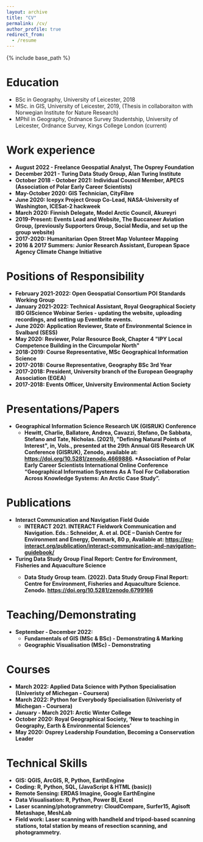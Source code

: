```yaml
---
layout: archive
title: "CV"
permalink: /cv/
author_profile: true
redirect_from:
  - /resume
---
```


{% include base_path %}

Education
======
* BSc in Geography, University of Leicester, 2018
* MSc. in GIS, University of Leicester, 2019, (Thesis in collaboraiton with Norwegian Institute for Nature Research)
* MPhil in Geography, Ordnance Survey Studentship, University of Leicester, Ordnance Survey, Kings College London (current)

Work experience
======
* <b>August 2022 - Freelance Geospatial Analyst, The Osprey Foundation
* <b>December 2021 - Turing Data Study Group, Alan Turing Institute
* <b>October 2018 - October 2021:</b> Individual Council Member, APECS (Association of Polar Early Career Scientists) 
* <b>May-October 2020:</b> GIS Technician, CityFibre
* <b>June 2020:</b> Icepyx Project Group Co-Lead, NASA-University of Washington, ICESat-2 hackweek
* <b>March 2020:</b> Finnish Delegate, Model Arctic Council, Akureyri
* <b>2019-Present:</b> Events Lead and Website, The Buccaneer Aviation Group, (previously Supporters Group, Social Media, and set up the group website) 
* <b>2017-2020:</b> Humanitarian Open Street Map Volunteer Mapping
* <b>2016 & 2017 Summers:</b> Junior Research Assistant, European Space Agency Climate Change Initiative

Positions of Responsibility
======
* <b>February 2021-2022:</b> Open Geospatial Consortium POI Standards Working Group
* <b>January 2021-2022:</b> Technical Assistant, Royal Geographical Society IBG GIScience Webinar Series - updating the website, uploading recordings, and setting up Eventbrite events.
* <b>June 2020:</b> Application Reviewer, State of Environmental Science in Svalbard (SESS)
* <b>May 2020:</b> Reviewer, Polar Resource Book, Chapter 4 "IPY Local Competence Building in the Circumpolar North"
* <b>2018-2019:</b> Course Representative, MSc Geographical Information Science
* <b>2017-2018:</b> Course Representative, Geography BSc 3rd Year
* <b>2017-2018:</b> President, University branch of the European Geography Association (EGEA)
* <b>2017-2018:</b> Events Officer, University Environmental Action Society

Presentations/Papers
======
* <b>Geographical Information Science Research UK (GISRUK) Conference</b>
  * Hewitt, Charlie, Ballatore, Andrea, Cavazzi, Stefano, De Sabbata, Stefano and Tate, Nicholas. (2021), "Defining Natural Points of Interest", in, Vols., presented at the 29th Annual GIS Research UK Conference (GISRUK), Zenodo, available at: https://doi.org/10.5281/zenodo.4669886. 
*<b>Association of Polar Early Career Scientists International Online Conference</b> “Geographical Information Systems As A Tool For Collaboration Across Knowledge Systems: An Arctic Case Study”.

Publications
======
* <b>Interact Communication and Navigation Field Guide</b>
   *  INTERACT 2021. INTERACT Fieldwork Communication and Navigation. Eds.: Schneider, A. et al. DCE – Danish Centre for Environment and Energy, Denmark, 80 p, Available at: https://eu-interact.org/publication/interact-communication-and-navigation-guidebook/ 
* <b> Turing Data Study Group Final Report: Centre for Environment, Fisheries and Aquaculture Science<b>
   * Data Study Group team. (2022). Data Study Group Final Report: Centre for Environment, Fisheries and Aquaculture Science. Zenodo. https://doi.org/10.5281/zenodo.6799166 

Teaching/Demonstrating
======
* <b>September - December 2022:</b>
  *  Fundamentals of GIS (MSc & BSc) - Demonstrating & Marking
  *  Geographic Visualisation (MSc) - Demonstrating

Courses
======
* <b>March 2022:</b> Applied Data Science with Python Specialisation (Univeristy of Michegan - Coursera)
* <b>March 2022:</b> Python for Everybody Specialisation (Univeristy of Michegan - Coursera)
* <b>January - March 2021:</b> Arctic Winter College 
* <b>October 2020:</b> Royal Geographical Society, ‘New to teaching in Geography, Earth & Environmental Sciences’
* <b>May 2020:</b> Osprey Leadership Foundation, Becoming a Conservation Leader
  

Technical Skills
======
* <b>GIS:</b> QGIS, ArcGIS, R, Python, EarthEngine
* <b>Coding:</b> R, Python, SQL, (JavaScript & HTML (basic))
* <b>Remote Sensing:</b> ERDAS Imagine, Google EarthEngine
* <b>Data Visualisation:</b> R, Python, Power BI, Excel
* <b>Laser scanning/photogrammetry:</b> CloudCompare, Surfer15, Agisoft Metashape, MeshLab
* <b>Field work:</b> Laser scanning with handheld and tripod-based scanning stations, total station by means of resection scanning, and photogrammetry.
  
  
